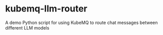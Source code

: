 # kubemq-llm-router
A demo Python script for using KubeMQ to route chat messages between different LLM models
